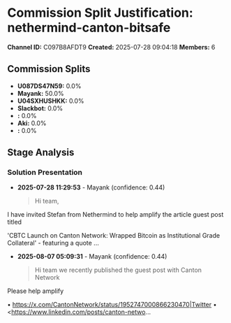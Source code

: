 # Commission Split Justification: nethermind-canton-bitsafe

**Channel ID:** C097B8AFDT9
**Created:** 2025-07-28 09:04:18
**Members:** 6

## Commission Splits

- **U087DS47N59:** 0.0%
- **Mayank:** 50.0%
- **U04SXHUSHKK:** 0.0%
- **Slackbot:** 0.0%
- **:** 0.0%
- **Aki:** 0.0%
- **:** 0.0%

## Stage Analysis

### Solution Presentation

- **2025-07-28 11:29:53** - Mayank (confidence: 0.44)
  > Hi team, 

I have invited Stefan from Nethermind to help amplify the article guest post titled

'CBTC Launch on Canton Network: Wrapped Bitcoin as  Institutional Grade Collateral' - featuring a quote ...

- **2025-08-07 05:09:31** - Mayank (confidence: 0.44)
  > Hi team we recently published the guest post with Canton Network

Please help amplify

• <https://x.com/CantonNetwork/status/1952747000866230470|Twitter>
• <https://www.linkedin.com/posts/canton-netwo...


